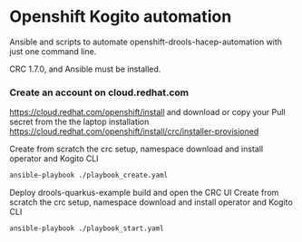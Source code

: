 # Openshift Kogito automation

Ansible and scripts to automate openshift-drools-hacep-automation with just one command line.

CRC 1.7.0, and Ansible must be installed.

### Create an account on cloud.redhat.com
https://cloud.redhat.com/openshift/install and download or copy your Pull secret from the the laptop installation https://cloud.redhat.com/openshift/install/crc/installer-provisioned

Create from scratch the crc setup, namespace download and install operator and Kogito CLI
```sh
ansible-playbook ./playbook_create.yaml
```

Deploy drools-quarkus-example build and open the CRC UI
Create from scratch the crc setup, namespace download and install operator and Kogito CLI
```sh
ansible-playbook ./playbook_start.yaml
```
